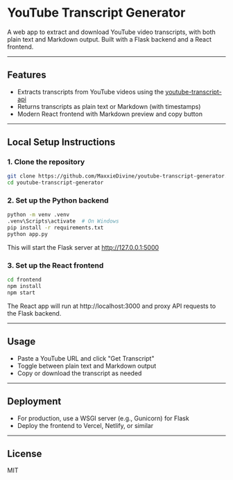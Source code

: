 # YouTube Transcript Generator

A web app to extract and download YouTube video transcripts, with both plain text and Markdown output. Built with a Flask backend and a React frontend.

---

## Features
- Extracts transcripts from YouTube videos using the [youtube-transcript-api](https://github.com/jdepoix/youtube-transcript-api)
- Returns transcripts as plain text or Markdown (with timestamps)
- Modern React frontend with Markdown preview and copy button

---

## Local Setup Instructions

### 1. Clone the repository
```sh
git clone https://github.com/MaxxieDivine/youtube-transcript-generator.git
cd youtube-transcript-generator
```

### 2. Set up the Python backend
```sh
python -m venv .venv
.venv\Scripts\activate  # On Windows
pip install -r requirements.txt
python app.py
```
This will start the Flask server at http://127.0.0.1:5000

### 3. Set up the React frontend
```sh
cd frontend
npm install
npm start
```
The React app will run at http://localhost:3000 and proxy API requests to the Flask backend.

---

## Usage
- Paste a YouTube URL and click "Get Transcript"
- Toggle between plain text and Markdown output
- Copy or download the transcript as needed

---

## Deployment
- For production, use a WSGI server (e.g., Gunicorn) for Flask
- Deploy the frontend to Vercel, Netlify, or similar

---

## License
MIT

